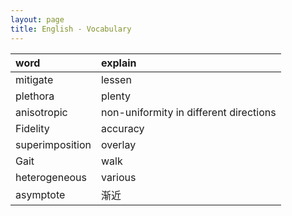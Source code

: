 ```yaml
---
layout: page
title: English - Vocabulary
---
```



| word            | explain                                |
| :-------------- | :------------------------------------- |
| mitigate        | lessen                                 |
| plethora        | plenty                                 |
| anisotropic     | non-uniformity in different directions |
| Fidelity        | accuracy                               |
| superimposition | overlay                                |
| Gait            | walk                                   |
| heterogeneous   | various                                |
| asymptote       | 渐近                                   |